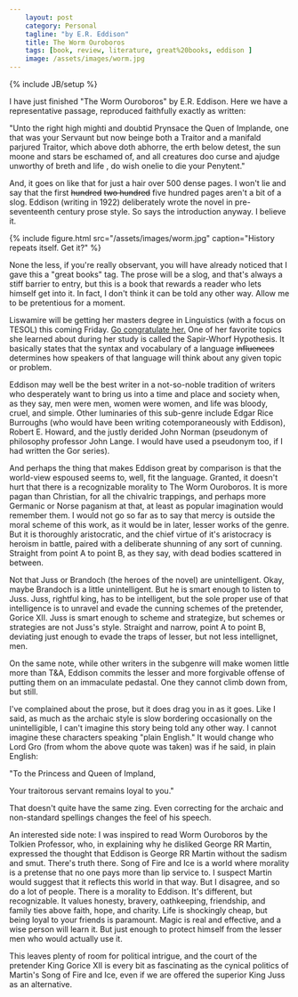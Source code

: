 ```yaml
---
    layout: post
    category: Personal 
    tagline: "by E.R. Eddison"
    title: The Worm Ouroboros
    tags: [book, review, literature, great%20books, eddison ]
    image: /assets/images/worm.jpg
---
```

{% include JB/setup %}

I have just finished "The Worm Ouroboros" by E.R. Eddison. Here we have a representative passage, reproduced faithfully exactly as written: 

"Unto the right high mighti and doubtid Prynsace the Quen of Implande, one that was your Servaunt but now beinge both a Traitor and a manifald parjured Traitor, which above doth abhorre, the erth below detest, the sun moone and stars be eschamed of, and all creatures doo curse and ajudge unworthy of breth and life , do wish onelie to die your Penytent."


<!-- more -->


And, it goes on like that for just a hair over 500 dense pages. I won't lie and say that the first <strike>hundred</strike> <strike>two hundred</strike> five hundred pages aren't a bit of a slog. Eddison (writing in 1922) deliberately wrote the novel in pre-seventeenth century prose style. So says the introduction anyway. I believe it. 

{% include figure.html src="/assets/images/worm.jpg" caption="History repeats itself. Get it?"  %}


None the less, if you're really observant, you will have already noticed that I gave this a "great books" tag. The prose will be a slog, and that's always a stiff barrier to entry, but this is a book that rewards a reader who lets himself get into it. In fact, I don't think it can be told any other way. Allow me to be pretentious for a moment.

Liswamire will be getting her masters degree in Linguistics (with a focus on TESOL) this coming Friday. [Go congratulate her.](http://amberrollins.com) One of her favorite topics she learned about during her study is called the Sapir-Whorf Hypothesis. It basically states that the syntax and vocabulary of a language <strike>influences</strike> determines how speakers of that language will think about any given topic or problem. 

Eddison may well be the best writer in a not-so-noble tradition of writers who desperately want to bring us into a time and place and society when, as they say, men were men, women were women, and life was bloody, cruel, and simple. Other luminaries of this sub-genre include Edgar Rice Burroughs (who would have been writing cotemporaneously with Eddison), Robert E. Howard, and the justly derided John Norman (pseudonym of philosophy professor John Lange. I would have used a pseudonym too, if I had written the Gor series). 

And perhaps the thing that makes Eddison great by comparison is that the world-view espoused seems to, well, fit the language. Granted, it doesn't hurt that there is a recognizable morality to The Worm Ouroboros. It is more pagan than Christian, for all the chivalric trappings, and perhaps more Germanic or Norse paganism at that, at least as popular imagination would remember them. I would not go so far as to say that mercy is outside the moral scheme of this work, as it would be in later, lesser works of the genre. But it is thoroughly aristocratic, and the chief virtue of it's aristocracy is heroism in battle, paired with a deliberate shunning of any sort of cunning. Straight from point A to point B, as they say, with dead bodies scattered in between. 

Not that Juss or Brandoch (the heroes of the novel) are unintelligent. Okay, maybe Brandoch is a little unintelligent. But he is smart enough to listen to Juss. Juss, rightful king, has to be intelligent, but the sole proper use of that intelligence is to unravel and evade the cunning schemes of the pretender, Gorice XII. Juss is smart enough to scheme and strategize, but schemes or strategies are not Juss's style. Straight and narrow, point A to point B, deviating just enough to evade the traps of lesser, but not less intellignet, men. 

On the same note, while other writers in the subgenre will make women little more than T&A, Eddison commits the lesser and more forgivable offense of putting them on an immaculate pedastal. One they cannot climb down from, but still.  

I've complained about the prose, but it does drag you in as it goes. Like I said, as much as the archaic style is slow bordering occasionally on the unintelligible, I can't imagine this story being told any other way. I cannot imagine these characters speaking "plain English." It would change who Lord Gro (from whom the above quote was taken) was if he said, in plain English:

"To the Princess and Queen of Impland,

Your traitorous servant remains loyal to you." 

That doesn't quite have the same zing. Even correcting for the archaic and non-standard spellings changes the feel of his speech. 

An interested side note: I was inspired to read Worm Ouroboros by the Tolkien Professor, who, in explaining why he disliked George RR Martin, expressed the thought that Eddison is George RR Martin without the sadism and smut. There's truth there. Song of Fire and Ice is a world where morality is a pretense that no one pays more than lip service to. I suspect Martin would suggest that it reflects this world in that way. But I disagree, and so do a lot of people. There is a morality to Eddison. It's different, but recognizable. It values honesty, bravery, oathkeeping, friendship, and family ties above faith, hope, and charity. Life is shockingly cheap, but being loyal to your friends is paramount. Magic is real and effective, and a wise person will learn it. But just enough to protect himself from the lesser men who would actually use it.

This leaves plenty of room for political intrigue, and the court of the pretender King Gorice XII is every bit as fascinating as the cynical politics of Martin's Song of Fire and Ice, even if we are offered the superior King Juss as an alternative. 






